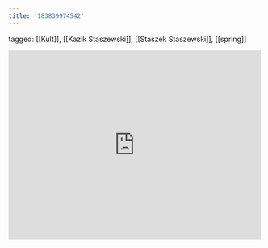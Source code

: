 ```yaml
---
title: '183839974542'
---
```

tagged: [[Kult]], [[Kazik Staszewski]], [[Staszek Staszewski]], [[spring]]
<iframe allow="accelerometer; autoplay; clipboard-write; encrypted-media; gyroscope; picture-in-picture" allowfullscreen="" frameborder="0" height="375" id="youtube_iframe" src="https://www.youtube.com/embed/CGVGsvhyy5M?feature=oembed&amp;enablejsapi=1&amp;origin=https://safe.txmblr.com&amp;wmode=opaque" width="500"></iframe>